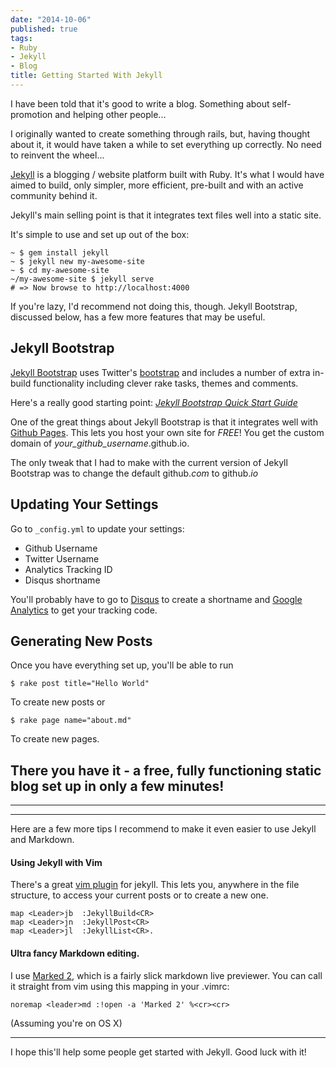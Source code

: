 ```yaml
---
date: "2014-10-06"
published: true
tags:
- Ruby
- Jekyll
- Blog
title: Getting Started With Jekyll
---
```


I have been told that it's good to write a blog. Something about self-promotion and helping other people...

I originally wanted to create something through rails, but, having thought about it, it would have taken a while to set everything up correctly. No need to reinvent the wheel...

[Jekyll](http://jekyllrb.com/) is a blogging / website platform built with Ruby. It's what I would have aimed to build, only simpler, more efficient, pre-built  and  with an active community behind it.

Jekyll's main selling point is that it integrates text files well into a static site.

It's simple to use and set up out of the box:

    ~ $ gem install jekyll
    ~ $ jekyll new my-awesome-site
    ~ $ cd my-awesome-site
    ~/my-awesome-site $ jekyll serve
    # => Now browse to http://localhost:4000

If you're lazy, I'd recommend not doing this, though. Jekyll Bootstrap, discussed below, has a few more features that may be useful.


## Jekyll Bootstrap

[Jekyll Bootstrap](http://jekyllbootstrap.com/) uses Twitter's [bootstrap](http://getbootstrap.com/) and includes a number of extra in-build functionality including clever rake tasks, themes and comments.

Here's a really good starting point: [_Jekyll Bootstrap Quick Start Guide_](http://jekyllbootstrap.com/usage/jekyll-quick-start.html)


One of the great things about Jekyll Bootstrap is that it integrates well with [Github Pages](https://pages.github.com/).  This lets you host your own site for _FREE_! You get the custom domain of _your_github_username_.github.io.

The only tweak that I had to make with the current version of Jekyll Bootstrap was to change the default github.*com* to github.*io*




## Updating Your Settings

Go to `_config.yml` to update your settings:
- Github Username
- Twitter Username
- Analytics Tracking ID
- Disqus shortname

You'll probably have to go to [Disqus](https://disqus.com/admin/create/) to create a shortname and [Google Analytics](http://www.google.com/analytics/) to get your tracking code.


## Generating New Posts
Once you have everything set up, you'll be able to run

    $ rake post title="Hello World"
To create new posts or 

    $ rake page name="about.md"
To create new pages.

## There you have it - a free, fully functioning static blog set up in only a few minutes!

___
___

Here are a few more tips I recommend to make it even easier to use Jekyll and Markdown.


#### Using Jekyll with Vim

There's a great [vim plugin](https://github.com/csexton/jekyll.vim) for jekyll. This lets you, anywhere in the file structure, to access your current posts or to create a new one.

    map <Leader>jb  :JekyllBuild<CR>
    map <Leader>jn  :JekyllPost<CR>
    map <Leader>jl  :JekyllList<CR>.

#### Ultra fancy Markdown editing.

I use [Marked 2](http://marked2app.com/), which is a fairly slick markdown live previewer.
You can call it straight from vim using this mapping in your .vimrc:

    noremap <leader>md :!open -a 'Marked 2' %<cr><cr>

(Assuming you're on OS X)


___

I hope this'll help some people get started with Jekyll. Good luck with it!

